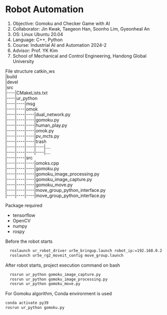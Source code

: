 # Robot Automation
1. Objective: Gomoku and Checker Game with AI
2. Collaborator: Jin Kwak, Taegeon Han, Soonho Lim, Gyeonheal An
3. OS: Linux Ubuntu 20.04
4. Language: C++, Python
5. Course: Industrial AI and Automation 2024-2
6. Advisor: Prof. YK Kim
7. School of Mechanical and Control Engineering, Handong Global University

File structure
catkin_ws   
  |build   
  |devel   
  |src   
  |----|CMakeLists.txt      
  |----|ur_python      
  |----|----|msg      
  |----|----|omok   
  |----|----|----|dual_network.py   
  |----|----|----|gomoku.py   
  |----|----|----|human_play.py   
  |----|----|----|omok.py   
  |----|----|----|pv_mcts.py   
  |----|----|----|trash   
  |----|----|----|----|....   
  |----|----|----|----|....   
  |----|----|src     
  |----|----|----|omoks.cpp   
  |----|----|----|gomoku.py  
  |----|----|----|gomoku_image_processing.py   
  |----|----|----|gomoku_image_capture.py   
  |----|----|----|gomoku_move.py   
  |----|----|----|move_group_python_interface.py     
  |----|----|----|move_group_python_interface.py             
          
       
         
           
Package required   
- tensorflow
- OpenCV
- numpy
- rospy
   

Before the robot starts   
``` bash
  roslaunch ur_robot_driver ur5e_bringup.launch robot_ip:=192.168.0.2
  roslaunch ur5e_rg2_moveit_config move_group.launch
```
After robot starts, project execution command on bash   
``` bash
  rosrun ur_python gomoku_image_capture.py
  rosrun ur_python gomoku_image_processing.py
  rosrun ur_python gomoku_move.py
```
For Gomoku algorithm, Conda environment is used   
``` bash
conda activate py39
rosrun ur_python gomoku.py
```   
